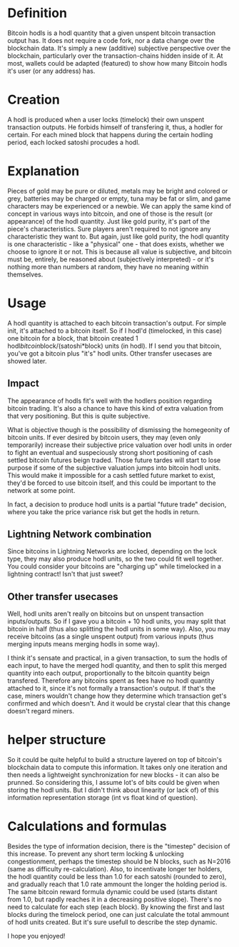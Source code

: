 # Definition

Bitcoin hodls is a hodl quantity that a given unspent bitcoin transaction output has. It does not require a code fork, nor a data change over the blockchain data. It's simply a new (additive) subjective perspective over the blockchain, particularly over the transaction-chains hidden inside of it. At most, wallets could be adapted (featured) to show how many Bitcoin hodls it's user (or any address) has.

# Creation

A hodl is produced when a user locks (timelock) their own unspent transaction outputs. He forbids himself of transfering it, thus, a hodler for certain. For each mined block that happens during the certain hodling period, each locked satoshi procudes a hodl.

# Explanation

Pieces of gold may be pure or diluted, metals may be bright and colored or grey, batteries may be charged or empty, tuna may be fat or slim, and game characters may be experienced or a newbie. We can apply the same kind of concept in various ways into bitcoin, and one of those is the result (or appearance) of the hodl quantity.
Just like gold purity, it's part of the piece's characteristics. Sure players aren't required to not ignore any characteristic they want to. But again, just like gold purity, the hodl quantity is one characteristic - like a "physical" one -  that does exists, whether we choose to ignore it or not. This is because all value is subjective, and bitcoin must be, entirely, be reasoned about (subjectively interpreted) - or it's nothing more than numbers at random, they have no meaning within themselves.

# Usage

A hodl quantity is attached to each bitcoin transaction's output. For simple init, it's attached to a bitcoin itself. So if I hodl'd (timelocked, in this case) one bitcoin for a block, that bitcoin created 1 hodl*bitcoin*block/(satoshi*block) units (in hodl). If I send you that bitcoin, you've got a bitcoin plus "it's" hodl units. Other transfer usecases are showed later.

## Impact

The appearance of hodls fit's well with the hodlers position regarding bitcoin trading. It's also a chance to have this kind of extra valuation from that very positioning. But this is quite subjective.

What is objective though is the possibility of dismissing the homegeonity of bitcoin units. If ever desired by bitcoin users, they may (even only temporarily) increase their subjective price valuation over hodl units in order to fight an eventual and suspeciously strong short positioning of cash settled bitcoin futures beign traded. Those future tardes will start to lose purpose if some of the subjective valuation jumps into bitcoin hodl units. This would make it impossible for a cash settled future market to exist, they'd be forced to use bitcoin itself, and this could be important to the network at some point.

In fact, a decision to produce hodl units is a partial "future trade" decision, where you take the price variance risk but get the hodls in return.

## Lightning Network combination

Since bitcoins in Lightning Networks are locked, depending on the lock type, they may also produce hodl units, so the two could fit well together. You could consider your bitcoins are "charging up" while timelocked in a lightning contract! Isn't that just sweet?

## Other transfer usecases

Well, hodl units aren't really on bitcoins but on unspent transaction inputs/outputs. So if I gave you a bitcoin + 10 hodl units, you may split that bitcoin in half (thus also splitting the hodl units in some way). Also, you may receive bitcoins (as a single unspent output) from various inputs (thus merging inputs means merging hodls in some way).

I think it's sensate and practical, in a given transaction, to sum the hodls of each input, to have the merged hodl quantity, and then to split this merged quantity into each output, proportionally to the bitcoin quantity beign transfered.
Therefore any bitcoins spent as fees have no hodl quantity attached to it, since it's not formally a transaction's output. If that's the case, miners wouldn't change how they determine which transaction get's confirmed and which doesn't. And it would be crystal clear that this change doesn't regard miners.

# helper structure

So it could be quite helpful to build a structure layered on top of bitcoin's blockchain data to compute this information. It takes only one iteration and then needs a lightweight synchronization for new blocks - it can also be prunned. So considering this, I assume lot's of bits could be given when storing the hodl units. But I didn't think about linearity (or lack of) of this information representation storage (int vs float kind of question).

# Calculations and formulas

Besides the type of information decision, there is the "timestep" decision of this increase. To prevent any short term locking & unlocking congestionment, perhaps the timestep should be N blocks, such as N=2016 (same as difficulty re-calculation). Also, to incentivate longer ter holders, the hodl quantity could be less than 1.0 for each satoshi (rounded to zero), and gradually reach that 1.0 rate ammount the longer the holding period is. The same bitcoin reward formula dynamic could be used (starts distant from 1.0, but rapdly reaches it in a decreasing positive slope).
There's no need to calculate for each step (each block). By knowing the first and last blocks during the timelock period, one can just calculate the total ammount of hodl units created. But it's sure usefull to describe the step dynamic.

I hope you enjoyed!
